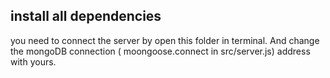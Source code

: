 ## install all dependencies 

you need to connect the server by open this folder in terminal.
And change the mongoDB connection ( moongoose.connect in src/server.js) address with yours.

